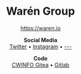 <h1 align="center">Warén Group</h1>

<p align="center">
  <a href="https://waren.io">https://waren.io</a>
</p>

<p align="center">
  <b>Social Media</b> <br>
  <a href="https://twitter.com/warengroup">Twitter</a> •
  <a href="https://instagram.com/warengroup">Instagram</a> •
  <a href="https://">---</a>
</p>

<p align="center">
  <b>Code</b> <br>
  <a href="https://git.cwinfo.net/warengroup">CWINFO Gitea</a> •
  <a href="https://gitlab.com/warengroup">Gitlab</a>
</p>
